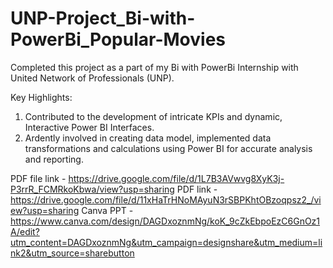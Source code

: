 # UNP-Project_Bi-with-PowerBi_Popular-Movies

Completed this project as a part of my Bi with PowerBi Internship with United Network of Professionals (UNP).

Key Highlights:

1. Contributed to the development of intricate KPIs and dynamic, Interactive Power BI Interfaces.
2. Ardently involved in creating data model, implemented data transformations and calculations using Power BI for accurate analysis and reporting.

PDF file link - https://drive.google.com/file/d/1L7B3AVwvg8XyK3j-P3rrR_FCMRkoKbwa/view?usp=sharing
PDF link - https://drive.google.com/file/d/11xHaTrHNoMAyuN3rSBPKhtOBzoqpsz2_/view?usp=sharing
Canva PPT - https://www.canva.com/design/DAGDxoznmNg/koK_9cZkEbpoEzC6GnOz1A/edit?utm_content=DAGDxoznmNg&utm_campaign=designshare&utm_medium=link2&utm_source=sharebutton
